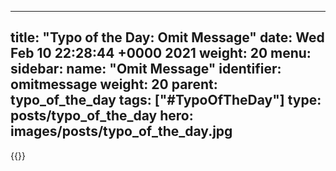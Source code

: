 
---
title: "Typo of the Day: Omit Message"
date: Wed Feb 10 22:28:44 +0000 2021
weight: 20
menu:
  sidebar:
    name: "Omit Message"
    identifier: omitmessage
    weight: 20
    parent: typo_of_the_day
tags: ["#TypoOfTheDay"]
type: posts/typo_of_the_day
hero: images/posts/typo_of_the_day.jpg
---


{{<tweet user="mariatta" id="1359630405947650050">}}

